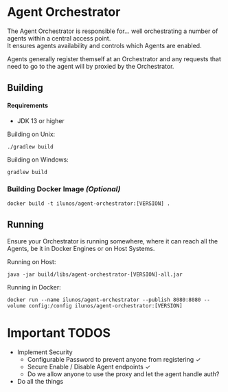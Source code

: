 # Agent Orchestrator
The Agent Orchestrator is responsible for... well orchestrating a number of agents within a central access point.  
It ensures agents availability and controls which Agents are enabled.  

Agents generally register themself at an Orchestrator
and any requests that need to go to the agent will by proxied by the Orchestrator.


## Building 
#### Requirements
- JDK 13 or higher

Building on Unix:
```
./gradlew build
```

Building on Windows:
```
gradlew build
```

### Building Docker Image *(Optional)*
```
docker build -t ilunos/agent-orchestrator:[VERSION] .
```

## Running
Ensure your Orchestrator is running somewhere, where it can reach all the Agents, be it in Docker Engines
or on Host Systems.

Running on Host:
```
java -jar build/libs/agent-orchestrator-[VERSION]-all.jar
```

Running in Docker:
```
docker run --name ilunos/agent-orchestrator --publish 8080:8080 --volume config:/config ilunos/agent-orchestrator:[VERSION]
```

# Important TODOS
- Implement Security
    - Configurable Password to prevent anyone from registering ✓
    - Secure Enable / Disable Agent endpoints ✓
    - Do we allow anyone to use the proxy and let the agent handle auth?
- Do all the things